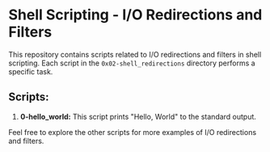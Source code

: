 # Shell Scripting - I/O Redirections and Filters

This repository contains scripts related to I/O redirections and filters in shell scripting. Each script in the `0x02-shell_redirections` directory performs a specific task.

## Scripts:

1. **0-hello_world:** This script prints "Hello, World" to the standard output.

Feel free to explore the other scripts for more examples of I/O redirections and filters.


